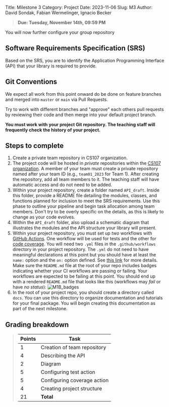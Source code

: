 Title:  Milestone 3
Category: Project
Date: 2023-11-06
Slug: M3
Author: David Sondak, Fabian Wermelinger, Ignacio Becker

> **Due: Tuesday, November 14th, 09:59 PM**

You will now further configure your group repository

## Software Requirements Specification (SRS)
Based on the SRS, you are to identify the Application Programming Interface (API) that your library is required to provide.

## Git Conventions

We expect all work from this point onward do be done on feature branches and merged into `master` or `main` via Pull Requests.

Try to work with different branches and "approve" each others pull requests by reviewing their code and then merge into your default project branch.


**You must work with your project Git repository.  The teaching staff will frequently check the history of your project.**


## Steps to complete
1. Create a private team repository in CS107 organization.
2. The project code will be hosted in _private_ repositories within the [CS107 organization](https://code.harvard.edu/CS107). A member of your team must create a private repository named after your team ID (e.g., `team01_2023` for Team 1). After creating the repository, add all team members to it. The teaching staff will have automatic access and do not need to be added.
3. Within your project repository, create a folder named `API_draft`. Inside this folder, provide a README file detailing the modules, classes, and functions planned for inclusion to meet the SRS requirements. Use this phase to outline your pipeline and begin task allocation among team members. Don't try to be overly specific on the details, as this is likely to change as your code evolves.
4. Within the `API_draft` folder, also upload a schematic diagram that illustrates the modules and the API structure your library will present.
5. Within your project repository, you must set up *two* workflows with [GitHub Actions](https://docs.github.com/en/actions).  One workflow will be used for tests and the other for [code coverage](https://en.wikipedia.org/wiki/Code_coverage).  You will need two `.yml` files in the `.github/workflows` directory in your project repository.
   The `.yml` do not need to have meaningful declarations at this point but you should have at least the `name:` option and the `on:` option defined.  See [this link](https://docs.github.com/en/actions/using-workflows/workflow-syntax-for-github-actions) for more details.
   Make sure the `README.md` file at the root of your repo includes badges indicating whether your CI workflows are passing or failing.  Your workflows are expected to be failing at this point.  You should end up with a rendered `README.md` file that looks like this (workflows may *fail* or have *no status*):
   ![M1B_badges]({static}/pages/media/M1B_badges.png)
6. In the root of your project repo, you should create a directory called `docs`.
   You can use this directory to organize documentation and tutorials for your final package. You will begin creating this documentation as part of the next milestone.

## Grading breakdown

> | **Points** | **Task**                        |
> |------------|---------------------------------|
> | 1          | Creation of team repository     |
> | 4          | Describing the API              |
> | 2          | Diagram                         |
> | 5          | Configuring test action         |
> | 5          | Configuring coverage action     |
> | 4          | Creating project structure      |
> | 21          | **Total**                      |
